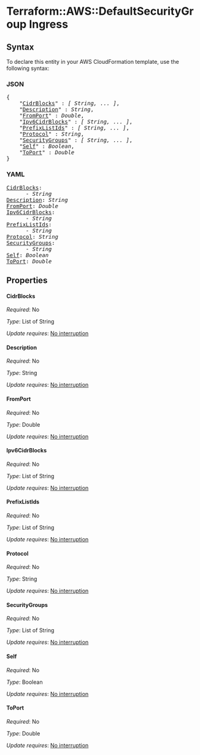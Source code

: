 # Terraform::AWS::DefaultSecurityGroup Ingress

## Syntax

To declare this entity in your AWS CloudFormation template, use the following syntax:

### JSON

<pre>
{
    "<a href="#cidrblocks" title="CidrBlocks">CidrBlocks</a>" : <i>[ String, ... ]</i>,
    "<a href="#description" title="Description">Description</a>" : <i>String</i>,
    "<a href="#fromport" title="FromPort">FromPort</a>" : <i>Double</i>,
    "<a href="#ipv6cidrblocks" title="Ipv6CidrBlocks">Ipv6CidrBlocks</a>" : <i>[ String, ... ]</i>,
    "<a href="#prefixlistids" title="PrefixListIds">PrefixListIds</a>" : <i>[ String, ... ]</i>,
    "<a href="#protocol" title="Protocol">Protocol</a>" : <i>String</i>,
    "<a href="#securitygroups" title="SecurityGroups">SecurityGroups</a>" : <i>[ String, ... ]</i>,
    "<a href="#self" title="Self">Self</a>" : <i>Boolean</i>,
    "<a href="#toport" title="ToPort">ToPort</a>" : <i>Double</i>
}
</pre>

### YAML

<pre>
<a href="#cidrblocks" title="CidrBlocks">CidrBlocks</a>: <i>
      - String</i>
<a href="#description" title="Description">Description</a>: <i>String</i>
<a href="#fromport" title="FromPort">FromPort</a>: <i>Double</i>
<a href="#ipv6cidrblocks" title="Ipv6CidrBlocks">Ipv6CidrBlocks</a>: <i>
      - String</i>
<a href="#prefixlistids" title="PrefixListIds">PrefixListIds</a>: <i>
      - String</i>
<a href="#protocol" title="Protocol">Protocol</a>: <i>String</i>
<a href="#securitygroups" title="SecurityGroups">SecurityGroups</a>: <i>
      - String</i>
<a href="#self" title="Self">Self</a>: <i>Boolean</i>
<a href="#toport" title="ToPort">ToPort</a>: <i>Double</i>
</pre>

## Properties

#### CidrBlocks

_Required_: No

_Type_: List of String

_Update requires_: [No interruption](https://docs.aws.amazon.com/AWSCloudFormation/latest/UserGuide/using-cfn-updating-stacks-update-behaviors.html#update-no-interrupt)

#### Description

_Required_: No

_Type_: String

_Update requires_: [No interruption](https://docs.aws.amazon.com/AWSCloudFormation/latest/UserGuide/using-cfn-updating-stacks-update-behaviors.html#update-no-interrupt)

#### FromPort

_Required_: No

_Type_: Double

_Update requires_: [No interruption](https://docs.aws.amazon.com/AWSCloudFormation/latest/UserGuide/using-cfn-updating-stacks-update-behaviors.html#update-no-interrupt)

#### Ipv6CidrBlocks

_Required_: No

_Type_: List of String

_Update requires_: [No interruption](https://docs.aws.amazon.com/AWSCloudFormation/latest/UserGuide/using-cfn-updating-stacks-update-behaviors.html#update-no-interrupt)

#### PrefixListIds

_Required_: No

_Type_: List of String

_Update requires_: [No interruption](https://docs.aws.amazon.com/AWSCloudFormation/latest/UserGuide/using-cfn-updating-stacks-update-behaviors.html#update-no-interrupt)

#### Protocol

_Required_: No

_Type_: String

_Update requires_: [No interruption](https://docs.aws.amazon.com/AWSCloudFormation/latest/UserGuide/using-cfn-updating-stacks-update-behaviors.html#update-no-interrupt)

#### SecurityGroups

_Required_: No

_Type_: List of String

_Update requires_: [No interruption](https://docs.aws.amazon.com/AWSCloudFormation/latest/UserGuide/using-cfn-updating-stacks-update-behaviors.html#update-no-interrupt)

#### Self

_Required_: No

_Type_: Boolean

_Update requires_: [No interruption](https://docs.aws.amazon.com/AWSCloudFormation/latest/UserGuide/using-cfn-updating-stacks-update-behaviors.html#update-no-interrupt)

#### ToPort

_Required_: No

_Type_: Double

_Update requires_: [No interruption](https://docs.aws.amazon.com/AWSCloudFormation/latest/UserGuide/using-cfn-updating-stacks-update-behaviors.html#update-no-interrupt)

